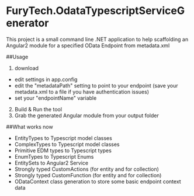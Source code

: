 # FuryTech.OdataTypescriptServiceGenerator
This project is a small command line .NET application to help scaffolding an Angular2 module for a specified OData Endpoint from metadata.xml

##Usage

1. download
  * edit settings in app.config
  * edit the "metadataPath" setting to point to your endpoint (save your metadata.xml to a file if you have authentication issues)
  * set your "endpointName" variable
2. Build & Run the tool
3. Grab the generated Angular module from your output folder

##What works now
* EntityTypes to Typescript model classes
* ComplexTypes to Typescript model classes
* Primitive EDM types to Typescript types
* EnumTypes to Typescript Enums
* EntitySets to Angular2 Service
 * Strongly typed CustomActions (for entity and for collection)
 * Strongly typed CustomFunction (for entity and for collection)
* ODataContext class generation to store some basic endpoint context data
